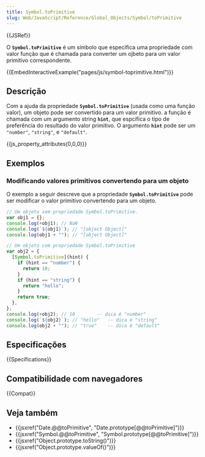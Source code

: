 ```yaml
---
title: Symbol.toPrimitive
slug: Web/JavaScript/Reference/Global_Objects/Symbol/toPrimitive
---
```


{{JSRef}}

O **`Symbol.toPrimitive`** é um símbolo que específica uma propriedade com valor função que é chamada para converter um ojbeto para um valor primitivo correspondente.

{{EmbedInteractiveExample("pages/js/symbol-toprimitive.html")}}

## Descrição

Com a ajuda da propriedade **`Symbol.toPrimitive`** (usada como uma função valor), um objeto pode ser convertido para um valor primitivo. a função é chamada com um argumento string **`hint`**, que espcífica o tipo de preferência do resultado do valor primitivo. O argumento **`hint`** pode ser um `"number"`, `"string"`, e `"default"`.

{{js_property_attributes(0,0,0)}}

## Exemplos

### Modificando valores primitivos convertendo para um objeto

O exemplo a seguir descreve que a propriedade **`Symbol.toPrimitive`** pode ser modificar o valor primitivo convertendo para um objeto.

```js
// Um objeto sem propriedade Symbol.toPrimitive.
var obj1 = {};
console.log(+obj1); // NaN
console.log(`${obj1}`); // "[object Object]"
console.log(obj1 + ""); // "[object Object]"

// Um objeto com propriedade Symbol.toPrimitive
var obj2 = {
  [Symbol.toPrimitive](hint) {
    if (hint == "number") {
      return 10;
    }
    if (hint == "string") {
      return "hello";
    }
    return true;
  },
};
console.log(+obj2); // 10        -- dica é "number"
console.log(`${obj2}`); // "hello"   -- dica é "string"
console.log(obj2 + ""); // "true"    -- dica é "default"
```

## Especificações

{{Specifications}}

## Compatibilidade com navegadores

{{Compat}}

## Veja também

- {{jsxref("Date.@@toPrimitive", "Date.prototype[@@toPrimitive]")}}
- {{jsxref("Symbol.@@toPrimitive", "Symbol.prototype[@@toPrimitive]")}}
- {{jsxref("Object.prototype.toString()")}}
- {{jsxref("Object.prototype.valueOf()")}}
